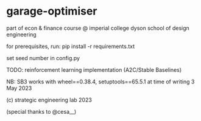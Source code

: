 # garage-optimiser

part of econ & finance course @ imperial college dyson school of design engineering


for prerequisites, run:
pip install -r requirements.txt

set seed number in config.py


TODO:
reinforcement learning implementation (A2C/Stable Baselines)

NB:
SB3 works with wheel==0.38.4, setuptools==65.5.1 at time of writing
3 May 2023


(c) strategic engineering lab 2023

(special thanks to @cesa__)

